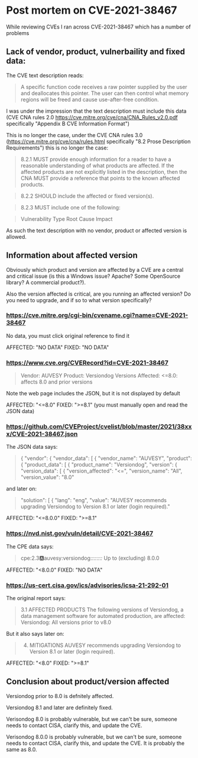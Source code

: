 # Post mortem on CVE-2021-38467

While reviewing CVEs I ran across CVE-2021-38467 which has a number of problems

## Lack of vendor, product, vulnerbaility and fixed data:

The CVE text description reads:

> A specific function code receives a raw pointer supplied by the user and deallocates this pointer. The user can then control what memory regions will be freed and cause use-after-free condition.

I was under the impression that the text description must include this data (CVE CNA rules 2.0 https://cve.mitre.org/cve/cna/CNA_Rules_v2.0.pdf specifically "Appendix B CVE Information Format") 

This is no longer the case, under the CVE CNA rules 3.0 (https://cve.mitre.org/cve/cna/rules.html specifically "8.2 Prose Description Requirements") this is no longer the case:

> 8.2.1 MUST provide enough information for a reader to have a reasonable understanding of what products are affected. If the affected products are not explicitly listed in the description, then the CNA MUST provide a reference that points to the known affected products.

> 8.2.2 SHOULD include the affected or fixed version(s).

> 8.2.3 MUST include one of the following:

> Vulnerability Type
> Root Cause
> Impact

As such the text description with no vendor, product or affected version is allowed.

## Information about affected version

Obviously which product and version are affected by a CVE are a central and critical issue (is this a Windows issue? Apache? Some OpenSource library? A commercial product?). 

Also the version affected is critical, are you running an affected version? Do you need to upgrade, and if so to what version specifically?

### https://cve.mitre.org/cgi-bin/cvename.cgi?name=CVE-2021-38467

No data, you must click original reference to find it

AFFECTED: "NO DATA"
FIXED: "NO DATA"

### https://www.cve.org/CVERecord?id=CVE-2021-38467

> Vendor: AUVESY
> Product: Versiondog
> Versions Affected:
> <=8.0: affects 8.0 and prior versions

Note the web page includes the JSON, but it is not displayed by default

AFFECTED: "<=8.0"
FIXED: ">=8.1" (you must manually open and read the JSON data)

### https://github.com/CVEProject/cvelist/blob/master/2021/38xxx/CVE-2021-38467.json

The JSON data says:

> {
>   "vendor": {
>     "vendor_data": [
>       {
>         "vendor_name": "AUVESY",
>         "product": {
>           "product_data": [
>             {
>               "product_name": "Versiondog",
>               "version": {
>                 "version_data": [
>                   {
>                     "version_affected": "<=",
>                     "version_name": "All",
>                     "version_value": "8.0"

and later on:

>    "solution": [
>        {
>            "lang": "eng",
>            "value": "AUVESY recommends upgrading Versiondog to Version 8.1 or later (login required)."
            
AFFECTED: "<=8.0.0"
FIXED: ">=8.1"

### https://nvd.nist.gov/vuln/detail/CVE-2021-38467

The CPE data says:

> cpe:2.3:a:auvesy:versiondog:*:*:*:*:*:*:*:*
> Up to (excluding)
> 8.0.0

AFFECTED: "<8.0.0"
FIXED: "NO DATA"

### https://us-cert.cisa.gov/ics/advisories/icsa-21-292-01

The original report says:

> 3.1 AFFECTED PRODUCTS
> The following versions of Versiondog, a data management software for automated production, are affected:
> Versiondog: All versions prior to v8.0

But it also says later on:

> 4. MITIGATIONS
> AUVESY recommends upgrading Versiondog to Version 8.1 or later (login required).

AFFECTED: "<8.0"
FIXED: ">=8.1" 

## Conclusion about product/version affected

Versiondog prior to 8.0 is defnitely affected.

Versiondog 8.1 and later are definitely fixed.

Verisondog 8.0 is probably vulnerable, but we can't be sure, someone needs to contact CISA, clarify this, and update the CVE.

Verisondog 8.0.0 is probably vulnerable, but we can't be sure, someone needs to contact CISA, clarify this, and update the CVE. It is probably the same as 8.0.



